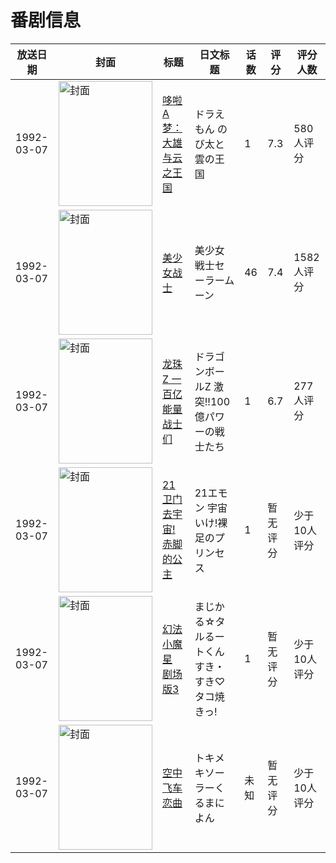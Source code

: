 # 番剧信息

|放送日期|封面|标题|日文标题|话数|评分|评分人数|
|---|---|---|---|---|---|---|
|1992-03-07|<img src="//lain.bgm.tv/pic/cover/c/94/1e/451_r6cmK.jpg" alt="封面" style="width:150px;height:200px;object-fit:cover;">|[哆啦A梦：大雄与云之王国](https://bangumi.tv/subject/451)|ドラえもん のび太と雲の王国|1|7.3|580人评分|
|1992-03-07|<img src="//lain.bgm.tv/pic/cover/c/41/a6/1510_lo5O3.jpg" alt="封面" style="width:150px;height:200px;object-fit:cover;">|[美少女战士](https://bangumi.tv/subject/1510)|美少女戦士セーラームーン|46|7.4|1582人评分|
|1992-03-07|<img src="//lain.bgm.tv/pic/cover/c/a7/a8/45391_555mU.jpg" alt="封面" style="width:150px;height:200px;object-fit:cover;">|[龙珠Z 一百亿能量战士们](https://bangumi.tv/subject/45391)|ドラゴンボールZ 激突!!100億パワーの戦士たち|1|6.7|277人评分|
|1992-03-07|<img src="//lain.bgm.tv/pic/cover/c/f7/e8/147056_8zJQj.jpg" alt="封面" style="width:150px;height:200px;object-fit:cover;">|[21卫门 去宇宙! 赤脚的公主](https://bangumi.tv/subject/147056)|21エモン 宇宙いけ!裸足のプリンセス|1|暂无评分|少于10人评分|
|1992-03-07|<img src="//lain.bgm.tv/pic/cover/c/6a/98/416783_Zuuuv.jpg" alt="封面" style="width:150px;height:200px;object-fit:cover;">|[幻法小魔星 剧场版3](https://bangumi.tv/subject/416783)|まじかる☆タルるートくん すき・すき♡タコ焼きっ!|1|暂无评分|少于10人评分|
|1992-03-07|<img src="//lain.bgm.tv/pic/cover/c/1c/f8/424511_xXfNc.jpg" alt="封面" style="width:150px;height:200px;object-fit:cover;">|[空中飞车恋曲](https://bangumi.tv/subject/424511)|トキメキソーラーくるまによん|未知|暂无评分|少于10人评分|
